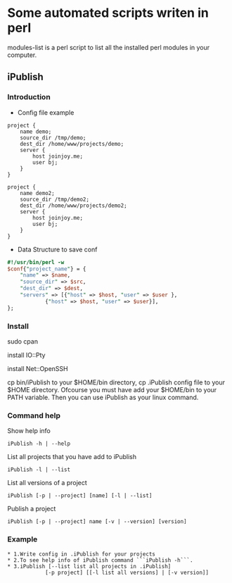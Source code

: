 Some automated scripts writen in perl
============
modules-list is a perl script to list all the installed
perl modules in your computer.

## iPublish

### Introduction

* Config file example

```text
project {
    name demo;
    source_dir /tmp/demo;
    dest_dir /home/www/projects/demo;
    server {
        host joinjoy.me;
        user bj;
    }
}

project {
    name demo2;
    source_dir /tmp/demo2;
    dest_dir /home/www/projects/demo2;
    server {
        host joinjoy.me;
        user bj;
    }
}
```

* Data Structure to save conf

```perl
#!/usr/bin/perl -w
$conf{"project_name"} = {
    "name" => $name,
    "source_dir" => $src,
    "dest_dir" => $dest,
    "servers" => [{"host" => $host, "user" => $user },
            {"host" => $host, "user" => $user}],
};
```

### Install
sudo cpan 

install IO::Pty

install Net::OpenSSH

cp bin/iPublish to your $HOME/bin directory, cp .iPublish config file
to your $HOME directory. Ofcourse you must have add your $HOME/bin 
to your PATH variable. Then you can use iPublish as your linux command.

### Command help
Show help info 
```text
iPublish -h | --help
```

List all projects that you have add to iPublish
```text
iPublish -l | --list
```
   
List all versions of a project
```text
iPublish [-p | --project] [name] [-l | --list]
``` 

Publish a project 
```text
iPublish [-p | --project] name [-v | --version] [version]
```

### Example
```
* 1.Write config in .iPublish for your projects
* 2.To see help info of iPublish command ```iPublish -h```.
* 3.iPublish [--list list all projects in .iPublish]  
            [-p project] [[-l list all versions] | [-v version]]
```

##

